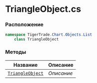 
# TriangleObject.cs
### Расположение
```csharp
namespace TigerTrade.Chart.Objects.List  
    class TriangleObject
```

### Методы
| Название | Описание |
| --- | --- |
| [`TriangleObject`](./Методы/TriangleObject.md) | *Описание* |
